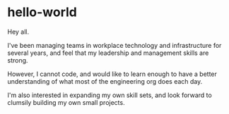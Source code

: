 # hello-world

Hey all. 

I've been managing teams in workplace technology and infrastructure for several years, and feel that my leadership and management skills are strong.

However, I cannot code, and would like to learn enough to have a better understanding of what most of the engineering org does each day. 

I'm also interested in expanding my own skill sets, and look forward to clumsily building my own small projects.
